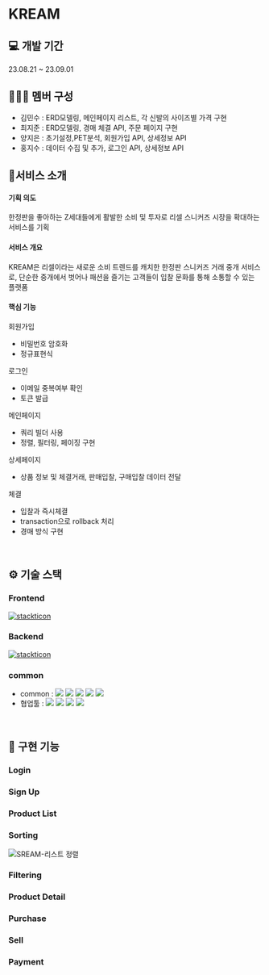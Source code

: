 # KREAM

## 💻 개발 기간
23.08.21 ~ 23.09.01
## 🧑‍🤝‍🧑 멤버 구성
- 김민수 : ERD모델링, 메인페이지 리스트, 각 신발의 사이즈별 가격 구현
- 최지준 : ERD모델링, 경매 체결 API, 주문 페이지 구현
- 양지은 : 초기설정,PET분석, 회원가입 API, 상세정보 API 
- 홍지수 : 데이터 수집 및 추가, 로그인 API, 상세정보 API
## 🚀서비스 소개

 #### 기획 의도
 한정판을 좋아하는 Z세대들에게 활발한 소비 및 투자로 리셀 스니커즈 시장을 확대하는 서비스를 기획
 
 #### 서비스 개요
 KREAM은 리셀이라는 새로운 소비 트렌드를 캐치한 한정판 스니커즈 거래 중개 서비스로, 단순한 중개에서 벗어나 패션을 즐기는 고객들이 입찰 문화를 통해 소통할 수 있는 플랫폼
 
 #### 핵심 기능
 회원가입
 - 비밀번호 암호화
 - 정규표현식

 로그인
 - 이메일 중복여부 확인
 - 토큰 발급

 메인페이지
 - 쿼리 빌더 사용
 - 정렬, 필터링, 페이징 구현

 상세페이지
 - 상품 정보 및 체결거래, 판매입찰, 구매입찰 데이터 전달

 체결
 - 입찰과 즉시체결
 - transaction으로 rollback 처리
 - 경매 방식 구현

<br />
 
## ⚙️ 기술 스택
### Frontend
[![stackticon](https://firebasestorage.googleapis.com/v0/b/stackticon-81399.appspot.com/o/images%2F1693791891735?alt=media&token=f38ca43a-35de-42fa-8e02-e0b4b0e5efa4)](https://github.com/msdio/stackticon)
### Backend
[![stackticon](https://firebasestorage.googleapis.com/v0/b/stackticon-81399.appspot.com/o/images%2F1693791755671?alt=media&token=2c2c08b5-ef79-4a5a-aa73-582b6c581acf)](https://github.com/msdio/stackticon)
### common
* common : <img src="https://img.shields.io/badge/git-F05032?style=for-the-badge&logo=git&logoColor=white"> <img src="https://img.shields.io/badge/github-181717?style=for-the-badge&logo=github&logoColor=white"> <img src="https://img.shields.io/badge/visualstudiocode-007ACC?style=for-the-badge&logo=visualstudiocode&logoColor=white"> <img src="https://img.shields.io/badge/eslint-4B32C3?style=for-the-badge&logo=eslint&logoColor=white"> <img src="https://img.shields.io/badge/prettier-F7B93E?style=for-the-badge&logo=prettier&logoColor=white">
* 협업툴 : <img src="https://img.shields.io/badge/notion-000000?style=for-the-badge&logo=notion&logoColor=white"> <img src="https://img.shields.io/badge/slack-4A154B?style=for-the-badge&logo=slack&logoColor=white"> <img src="https://img.shields.io/badge/trello-0052CC?style=for-the-badge&logo=trello&logoColor=white"> <img src="https://img.shields.io/badge/postman-FF6C37?style=for-the-badge&logo=postman&logoColor=white">
<br />

## 📌 구현 기능
### Login
### Sign Up
### Product List
### Sorting
![SREAM-리스트 정렬](https://github.com/wecode-bootcamp-korea/48-2nd-F_Kiiler-backend/assets/96038772/51a5db84-b84d-4e79-861b-85cd0cb27b42)

### Filtering
### Product Detail
### Purchase
### Sell
### Payment
